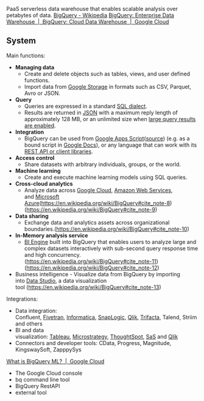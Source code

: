 PaaS serverless data warehouse that enables scalable analysis over petabytes of data.
[BigQuery - Wikipedia](https://en.wikipedia.org/wiki/BigQuery)
[BigQuery: Enterprise Data Warehouse  |  BigQuery: Cloud Data Warehouse  |  Google Cloud](https://cloud.google.com/bigquery)


## System

Main functions:

- **Managing data**
	- Create and delete objects such as tables, views, and user defined functions. 
	- Import data from [Google Storage](https://en.wikipedia.org/wiki/Google_Storage "Google Storage") in formats such as CSV, Parquet, Avro or JSON.
- **Query**
	- Queries are expressed in a standard [SQL dialect](https://cloud.google.com/bigquery/docs/reference/standard-sql/introduction).
	- Results are returned in [JSON](https://en.wikipedia.org/wiki/JSON "JSON") with a maximum reply length of approximately 128 MB, or an unlimited size when [large query results are enabled](https://cloud.google.com/bigquery/quotas#queries).
- **Integration** 
	- BigQuery can be used from [Google Apps Script](https://en.wikipedia.org/wiki/Google_Apps_Script "Google Apps Script")([source](https://developers.google.com/apps-script/advanced/bigquery)) (e.g. as a bound script in [Google Docs](https://en.wikipedia.org/wiki/Google_Docs "Google Docs")), or any language that can work with its [REST API or client libraries](https://cloud.google.com/bigquery/docs/reference/libraries).
- **Access control**
	- Share datasets with arbitrary individuals, groups, or the world.
- **Machine learning**
	- Create and execute machine learning models using SQL queries.
- **Cross-cloud analytics**
	- Analyze data across [Google Cloud](https://en.wikipedia.org/wiki/Google_Cloud "Google Cloud"), [Amazon Web Services](https://en.wikipedia.org/wiki/Amazon_Web_Services "Amazon Web Services"), and [Microsoft Azure](https://en.wikipedia.org/wiki/Microsoft_Azure "Microsoft Azure")(https://en.wikipedia.org/wiki/BigQuery#cite_note-8) (https://en.wikipedia.org/wiki/BigQuery#cite_note-9)
- **Data sharing**
	- Exchange data and analytics assets across organizational boundaries.(https://en.wikipedia.org/wiki/BigQuery#cite_note-10)
- **In-Memory analysis service**
	- [BI Engine](https://cloud.google.com/bigquery/docs/bi-engine-intro) built into BigQuery that enables users to analyze large and complex datasets interactively with sub-second query response time and high concurrency.(https://en.wikipedia.org/wiki/BigQuery#cite_note-11)(https://en.wikipedia.org/wiki/BigQuery#cite_note-12)
-   Business intelligence - Visualize data from BigQuery by importing into [Data Studio](https://datastudio.google.com/), a data visualization tool (https://en.wikipedia.org/wiki/BigQuery#cite_note-13)

Integrations:

-   Data integration: Confluent, [Fivetran](https://en.wikipedia.org/wiki/Fivetran "Fivetran"), [Informatica](https://en.wikipedia.org/wiki/Informatica "Informatica"), [SnapLogic](https://en.wikipedia.org/wiki/SnapLogic "SnapLogic"), [Qlik](https://en.wikipedia.org/wiki/Qlik "Qlik"), [Trifacta](https://en.wikipedia.org/wiki/Trifacta "Trifacta"), Talend, Striim and others
-   BI and data visualization: [Tableau](https://en.wikipedia.org/wiki/Tableau "Tableau"), [Microstrategy](https://en.wikipedia.org/wiki/Microstrategy "Microstrategy"), [ThoughtSpot](https://en.wikipedia.org/wiki/ThoughtSpot "ThoughtSpot"), [SaS](https://en.wikipedia.org/wiki/SaS "SaS") and [Qlik](https://en.wikipedia.org/wiki/Qlik "Qlik")
-   Connectors and developer tools: CData, Progress, Magnitude, KingswaySoft, ZapppySys

[What is BigQuery ML?  |  Google Cloud](https://cloud.google.com/bigquery)
- The Google Cloud console
- bq command line tool
- BigQuery RestAPI
- external tool